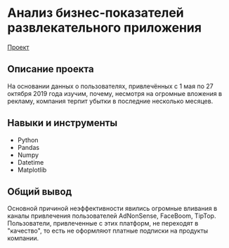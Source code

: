 # Анализ бизнес-показателей развлекательного приложения
[Проект](https://github.com/GSW2012/Practicum-Portfolio/blob/main/08.%20Анализ%20бизнес-показателей%20развлекательного%20приложения/Анализ%20бизнес-показателей%20развлекательного%20приложения%20Procrastinate%20Pro%2B.ipynb)
## Описание проекта
На основании данных о пользователях, привлечённых с 1 мая по 27 октября 2019 года изучим, почему, несмотря на огромные вложения в рекламу, компания терпит убытки в последние несколько месяцев.
## Навыки и инструменты
- Python
- Pandas
- Numpy
- Datetime
- Matplotlib
## Общий вывод
Основной причиной неэффективности явились огромные вливания в каналы привлечения пользователей AdNonSense, FaceBoom, TipTop. Пользователи, привлеченные с этих платформ, не переходят в "качество", то есть не оформляют платные подписки на продукты компании.  
